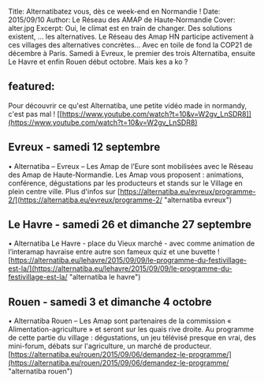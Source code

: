 Title: Alternatibatez vous, dès ce week-end en Normandie !
Date: 2015/09/10
Author: Le Réseau des AMAP de Haute&#x2011;Normandie
Cover: alter.jpg
Excerpt: Oui, le climat est en train de changer. Des solutions existent, ... les alternatives. Le Réseau des Amap HN participe activement à ces villages des alternatives concrètes... Avec en toile de fond la COP21 de décembre à Paris. Samedi à Evreux, le premier des trois Alternatiba, ensuite Le Havre et enfin Rouen début octobre. Mais kes a ko ?

featured:
---

Pour découvrir ce qu'est Alternatiba, une petite vidéo made in normandy, c'est pas mal !
[[https://www.youtube.com/watch?t=10&v=W2gv_LnSDR8]](https://www.youtube.com/watch?t=10&v=W2gv_LnSDR8)


## Evreux - samedi 12 septembre

•	Alternatiba – Evreux – Les Amap de l’Eure sont mobilisées avec le Réseau des Amap de Haute-Normandie. Les Amap vous proposent : animations, conférence, dégustations par les producteurs et stands sur le Village en plein centre ville.
Plus d'infos sur [https://alternatiba.eu/evreux/programme-2/](https://alternatiba.eu/evreux/programme-2/ "alternatiba evreux")

## Le Havre - samedi 26 et dimanche 27 septembre
•	Alternatiba Le Havre - place du Vieux marché - avec comme animation de l’interamap havraise entre autre son fameux quiz et une buvette !
[https://alternatiba.eu/lehavre/2015/09/09/le-programme-du-festivillage-est-la/](https://alternatiba.eu/lehavre/2015/09/09/le-programme-du-festivillage-est-la/ "alternatiba le havre")

## Rouen - samedi 3 et dimanche 4 octobre
•	Alternatiba Rouen – Les Amap sont partenaires de la commission « Alimentation-agriculture » et seront sur les  quais rive droite. Au programme de cette partie du village : dégustations, un jeu télévisé presque en vrai, des mini-forum, débats sur l'agriculture, un marché de producteur.
[https://alternatiba.eu/rouen/2015/09/06/demandez-le-programme/](https://alternatiba.eu/rouen/2015/09/06/demandez-le-programme/ "alternatiba rouen")





